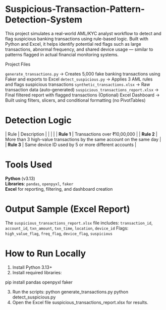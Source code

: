 # Suspicious-Transaction-Pattern-Detection-System

This project simulates a real-world AML/KYC analyst workflow to detect and flag suspicious banking transactions using rule-based logic. Built with Python and Excel, it helps identify potential red flags such as large transactions, abnormal frequency, and shared device usage — similar to patterns flagged in actual financial monitoring systems.

Project Files

`generate_transactions.py` → Creates 5,000 fake banking transactions using Faker and exports to Excel
`detect_suspicious.py` → Applies 3 AML rules and flags suspicious transactions
`synthetic_transactions.xlsx` → Raw transaction data (auto-generated)
`suspicious_transactions_report.xlsx` → Final filtered report with flagged transactions
(Optional) Excel Dashboard → Built using filters, slicers, and conditional formatting (no PivotTables)



# Detection Logic

| Rule       | Description                                                             |
|            |                                                                         |
| **Rule 1** | Transactions over ₹10,00,000                                            |
| **Rule 2** | More than 3 high-value transactions by the same account on the same day |
| **Rule 3** | Same device ID used by 5 or more different accounts                     |



# Tools Used

**Python** (v3.13)  
**Libraries**: `pandas`, `openpyxl`, `faker`  
**Excel** for reporting, filtering, and dashboard creation



# Output Sample (Excel Report)

The `suspicious_transactions_report.xlsx` file includes:
`transaction_id`, `account_id`, `txn_amount`, `txn_time`, `location`, `device_id`
Flags: `high_value_flag`, `freq_flag`, `device_flag`, `suspicious`



# How to Run Locally

1. Install Python 3.13+
2. Install required libraries:

pip install pandas openpyxl faker

3. Run the scripts:
python generate_transactions.py
python detect_suspicious.py
4. Open the Excel file suspicious_transactions_report.xlsx for results.

